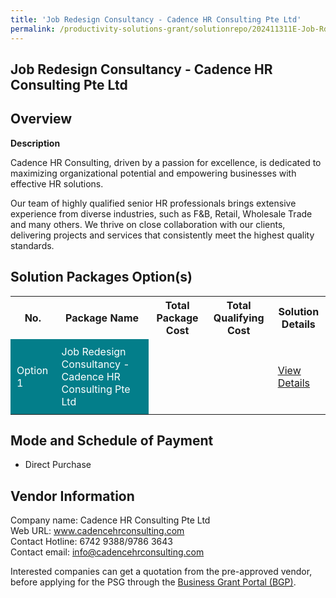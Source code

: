 ```yaml
---
title: 'Job Redesign Consultancy - Cadence HR Consulting Pte Ltd'
permalink: /productivity-solutions-grant/solutionrepo/202411311E-Job-Rdsgn-CST-Cdnc-HR-CST-PL-G
---
```


## Job Redesign Consultancy - Cadence HR Consulting Pte Ltd

## Overview

**Description**

Cadence HR Consulting, driven by a passion for excellence, is dedicated to maximizing organizational potential and empowering businesses with effective HR solutions. 

Our team of highly qualified senior HR professionals brings extensive experience from diverse industries, such as F&B, Retail, Wholesale Trade and many others. We thrive on close collaboration with our clients, delivering projects and services that consistently meet the highest quality standards.

## Solution Packages Option(s)

<table>
<tr>
<th><b>No.</b></th>
<th><b>Package Name</b></th>
<th><b>Total Package Cost</b></th>
<th><b>Total Qualifying Cost</b></th>
<th><b>Solution Details</b></th>
</tr>
<tr>
<td style='padding: 10px; background-color: #037E8A; color: #FFFFFF;'>Option 1</td>
<td style='padding: 10px; background-color: #037E8A; color: #FFFFFF;'>Job Redesign Consultancy - Cadence HR Consulting Pte Ltd</td>
<td style='padding: 10px;'> </td>
<td style='padding: 10px;'> </td>
<td style='padding: 10px;'><a href='/images/psg/Cadence HR Consulting GoBiz Doc[57].pdf' target='_blank'>View Details</a></td>
</tr>
</table>

## Mode and Schedule of Payment

 - Direct Purchase

## Vendor Information

 Company name: Cadence HR Consulting Pte Ltd<br>Web URL: www.cadencehrconsulting.com<br>Contact Hotline: 6742 9388/9786 3643<br>Contact email:  info@cadencehrconsulting.com

Interested companies can get a quotation from the pre-approved vendor, before applying for the PSG through the <a href='https://www.businessgrants.gov.sg/' target='_blank' rel='noopener'>Business Grant Portal (BGP)</a>.

<script src="/jquery/resize-tables.js"></script>
